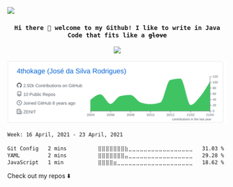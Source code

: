 ![](https://visitor-badge.glitch.me/badge?page_id=4thokage.4thokage)
<h4 align="center"><samp> Hi there 👋 welcome to my Github! I like to write in Java Code that fits like a <s>glove</s></samp></h4>

<p align="center">
  <img width="250" src="https://imgur.com/habJ7Va.gif">
</p>
<p align="center">
  <div>
    <img src="https://github.com/4thokage/4thokage/blob/main/profile-summary-card-output/github/0-profile-details.svg" alt="github stats">

<!--START_SECTION:waka-->
```text
Week: 16 April, 2021 - 23 April, 2021

Git Config   2 mins          ⣿⣿⣿⣿⣿⣿⣿⣷⣀⣀⣀⣀⣀⣀⣀⣀⣀⣀⣀⣀⣀⣀⣀⣀⣀   31.03 % 
YAML         2 mins          ⣿⣿⣿⣿⣿⣿⣿⣤⣀⣀⣀⣀⣀⣀⣀⣀⣀⣀⣀⣀⣀⣀⣀⣀⣀   29.28 % 
JavaScript   1 min           ⣿⣿⣿⣿⣶⣀⣀⣀⣀⣀⣀⣀⣀⣀⣀⣀⣀⣀⣀⣀⣀⣀⣀⣀⣀   18.62 % 
```
<!--END_SECTION:waka-->

Check out my repos ⬇️  


